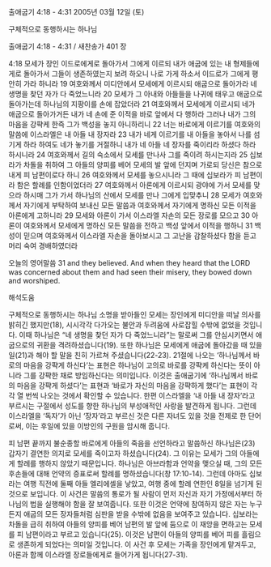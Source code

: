 출애굽기 4:18 - 4:31 
2005년 03월 12일 (토)

구체적으로 동행하시는 하나님



출애굽기 4:18 - 4:31 / 새찬송가 401 장


4:18 모세가 장인 이드로에게로 돌아가서 그에게 이르되 내가 애굽에 있는 내 형제들에게로 돌아가서 그들이 생존하였는지 보려 하오니 나로 가게 하소서 이드로가 그에게 평안히 가라 하니라 19 여호와께서 미디안에서 모세에게 이르시되 애굽으로 돌아가라 네 생명을 찾던 자가 다 죽었느니라 20 모세가 그 아내와 아들들을 나귀에 태우고 애굽으로 돌아가는데 하나님의 지팡이를 손에 잡았더라 21 여호와께서 모세에게 이르시되 네가 애굽으로 돌아가거든 내가 네 손에 준 이적을 바로 앞에서 다 행하라 그러나 내가 그의 마음을 강퍅케 한즉 그가 백성을 놓지 아니하리니 22 너는 바로에게 이르기를 여호와의 말씀에 이스라엘은 내 아들 내 장자라 23 내가 네게 이르기를 내 아들을 놓아서 나를 섬기게 하라 하여도 네가 놓기를 거절하니 내가 네 아들 네 장자를 죽이리라 하셨다 하라 하시니라 24 여호와께서 길의 숙소에서 모세를 만나사 그를 죽이려 하시는지라 25 십보라가 차돌을 취하여 그 아들의 양피를 베어 모세의 발 앞에 던지며 가로되 당신은 참으로 내게 피 남편이로다 하니 26 여호와께서 모세를 놓으시니라 그 때에 십보라가 피 남편이라 함은 할례를 인함이었더라 27 여호와께서 아론에게 이르시되 광야에 가서 모세를 맞으라 하시매 그가 가서 하나님의 산에서 모세를 만나 그에게 입맞추니 28 모세가 여호와께서 자기에게 부탁하여 보내신 모든 말씀과 여호와께서 자기에게 명하신 모든 이적을 아론에게 고하니라 29 모세와 아론이 가서 이스라엘 자손의 모든 장로를 모으고 30 아론이 여호와께서 모세에게 명하신 모든 말씀을 전하고 백성 앞에서 이적을 행하니 31 백성이 믿으며 여호와께서 이스라엘 자손을 돌아보시고 그 고난을 감찰하셨다 함을 듣고 머리 숙여 경배하였더라 

오늘의 영어말씀 
31 and they believed. And when they heard that the LORD was concerned about them and had seen their misery, they bowed down and worshiped.

해석도움





구체적으로 동행하시는 하나님 
소명을 받아들인 모세는 장인에게 미디안을 떠날 의사를 밝히긴 했지만(18), 시시각각 다가오는 불안과 두려움에 사로잡힐 수밖에 없었을 것입니다. 이때 하나님은 “네 생명을 찾던 자가 다 죽었느니라”는 말로써 그를 안심시키면서 애굽으로의 귀환을 격려하셨습니다(19). 또한 하나님은 모세에게 애굽에 돌아갔을 때 있을 일(21)과 해야 할 말을 친히 가르쳐 주셨습니다(22-23). 21절에 나오는 ‘하나님께서 바로의 마음을 강퍅게 하신다’는 표현은 하나님이 고의로 바로를 강퍅케 하신다는 뜻이 아니라 그를 강퍅한 채로 방임하신다는 의미입니다. 이것은 출애굽기에 ‘하나님께서 바로의 마음을 강퍅게 하셨다’는 표현과 ‘바로가 자신의 마음을 강퍅하게 했다’는 표현이 각각 열 번씩 나오는 것에서 확인할 수 있습니다. 한편 이스라엘을 ‘내 아들 내 장자’라고 부르시는 구절에서 성도를 향한 하나님의 부성애적인 사랑을 발견하게 됩니다. 그런데 이스라엘을 ‘독자’가 아닌 ‘장자’라고 부르신 것은 다른 자녀도 있을 것을 전제로 한 단어로써, 이는 후일에 있을 이방인의 구원을 암시해 줍니다. 

피 남편 
끝까지 불순종할 바로에게 아들의 죽음을 선언하라고 말씀하신 하나님은(23) 갑자기 결연한 의지로 모세를 죽이고자 하셨습니다(24). 그 이유는 모세가 그의 아들에게 할례를 행하지 않았기 때문입니다. 하나님은 아브라함과 언약을 맺으실 때, 그의 모든 후손들에 대해 언약의 증표로써 할례를 명하셨습니다(창 17:10-14). 그런데 아마도 십보라는 여행 직전에 둘째 아들 엘리에셀을 낳았고, 여행 중에 할례 연한인 8일을 넘기게 된 것으로 보입니다. 이 사건은 말씀의 통로가 될 사람이 먼저 자신과 자기 가정에서부터 하나님의 법을 실행해야 함을 잘 보여줍니다. 또한 이것은 언약에 참여하지 않은 자는 누구든지 애굽의 모든 장자들처럼 심판을 받을 수밖에 없음을 보여주고 있습니다. 십보라는 차돌을 급히 취하여 아들의 양피를 베어 남편의 발 앞에 둠으로 이 재앙을 면하고는 모세를 피 남편이라고 부르고 있습니다(25). 이것은 남편이 아들의 양피를 베어 피를 흘림으로 생존하게 되었다는 의미일 것입니다. 이 사건 후 모세는 가족을 장인에게 맡겨두고, 아론과 함께 이스라엘 장로들에게로 들어가게 됩니다(27-31).